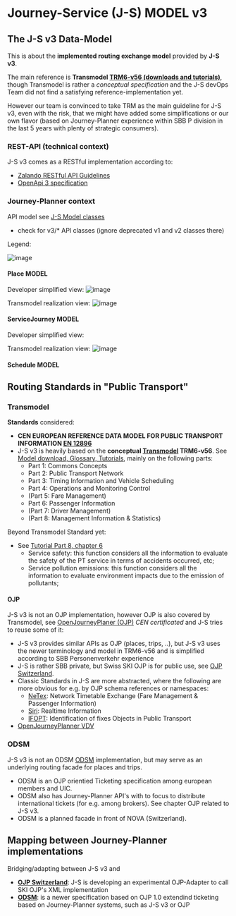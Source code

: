 # Journey-Service (J-S) MODEL v3

## The J-S v3 Data-Model

This is about the **implemented routing exchange model** provided by **J-S v3**.

The main reference is **Transmodel [TRM6-v56 (downloads and tutorials)](https://www.transmodel-cen.eu/downloads/)**, though Transmodel is rather a _conceptual specification_ and the J-S devOps Team did not find a satisfying reference-implementation yet. 

However our team is convinced to take TRM as the main guideline for J-S v3, even with the risk, that we might have added some simplifications or our own flavor (based on Journey-Planner experience within SBB P division in the last 5 years with plenty of strategic consumers).

### REST-API (technical context)
J-S v3 comes as a RESTful implementation according to:
 * [Zalando RESTful API Guidelines](https://opensource.zalando.com/restful-api-guidelines/)
 * [OpenApi 3 specification](https://swagger.io/specification/)
     
### Journey-Planner context
API model see [J-S Model classes](https://developer.sbb.ch/apis/journey-service/documentation)
* check for v3/* API classes (ignore deprecated v1 and v2 classes there)

Legend:

![image](resources/J-S_v3_Legend.png)

#### Place MODEL
Developer simplified view:
![image](resources/J-S_v3_Place.png)

Transmodel realization view:
![image](resources/J-S_v3_Place_TRM.png)

#### ServiceJourney MODEL

Developer simplified view:

Transmodel realization view:
![image](resources/J-S_v3_ServiceJourney_TRM.png)

#### Schedule MODEL

## Routing Standards in "Public Transport"

### Transmodel

**Standards** considered:
* **CEN EUROPEAN REFERENCE DATA MODEL FOR PUBLIC TRANSPORT INFORMATION [EN 12896](https://en.wikipedia.org/wiki/Transmodel)**
* J-S v3 is heavily based on the **conceptual [Transmodel](https://www.transmodel-cen.eu/) TRM6-v56**. See [Model download, Glossary, Tutorials](https://www.transmodel-cen.eu/downloads/), mainly on the following parts:
    * Part 1: Commons Concepts
    * Part 2: Public Transport Network
    * Part 3: Timing Information and Vehicle Scheduling
    * Part 4: Operations and Monitoring Control
    * (Part 5: Fare Management)
    * Part 6: Passenger Information
    * (Part 7: Driver Management)
    * (Part 8: Management Information & Statistics)

Beyond Transmodel Standard yet:
* See [Tutorial Part 8, chapter 6](https://www.transmodel-cen.eu/wp-content/uploads/2015/01/TUTORIAL_Part8_v2.1-1.pdf)
    * Service safety: this function considers all the information to evaluate the safety of the PT service in terms of accidents occurred, etc;
    * Service pollution emissions: this function considers all the information to evaluate environment impacts due to the emission of pollutants;

#### OJP
J-S v3 is not an OJP implementation, however OJP is also covered by Transmodel, see [OpenJourneyPlaner (OJP)](https://www.transmodel-cen.eu/ojp-standard/ojp/) _CEN certificated_ and J-S tries to reuse some of it:
* J-S v3 provides similar APIs as OJP (places, trips, ..), but J-S v3 uses the newer terminology and model in TRM6-v56 and is simplified according to SBB Personenverkehr experience
* J-S is rather SBB private, but Swiss SKI OJP is for public use, see [OJP Switzerland](https://opentransportdata.swiss/de/cookbook/open-journey-planner-ojp/).
* Classic Standards in J-S are more abstracted, where the following are more obvious for e.g. by OJP schema references or namespaces:
    * [NeTex](https://www.transmodel-cen.eu/netex-standard/): Network Timetable Exchange (Fare Management & Passenger Information)
    * [Siri](https://www.transmodel-cen.eu/siri-standard/): Realtime Information
    * [IFOPT](https://www.transmodel-cen.eu/ifopt-standard/): Identification of fixes Objects in Public Transport
* [OpenJourneyPlanner VDV](https://dms.vdv.de/mitglieder/Seiten/ojp.aspx)

### ODSM
J-S v3 is not an ODSM [ODSM](https://app.swaggerhub.com/apis-docs/schlpbch/uic-90918_10_osdm/1.4.0) implementation, but may serve as an underlying routing facade for places and trips.
* ODSM is an OJP orientied Ticketing specification among european members and UIC.
* ODSM also has Journey-Planner API's with to focus to distribute international tickets (for e.g. among brokers). See chapter OJP related to J-S v3.
* ODSM is a planned facade in front of NOVA (Switzerland).

## Mapping between Journey-Planner implementations
Bridging/adapting between J-S v3 and
* **[OJP Switzerland](https://opentransportdata.swiss/de/cookbook/open-journey-planner-ojp/)**: J-S is developing an experimental OJP-Adapter to call SKI OJP's XML implementation
* **[ODSM](https://github.com/UnionInternationalCheminsdeFer/OSDM/wiki)**: is a newer specification based on OJP 1.0 extendind ticketing based on Journey-Planner systems, such as J-S v3 or OJP
